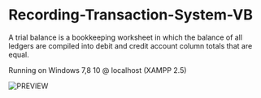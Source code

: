 # Recording-Transaction-System-VB

A trial balance is a bookkeeping worksheet in which the balance of all ledgers are compiled into debit and credit account column totals that are equal.

Running on Windows 7,8 10 @ localhost (XAMPP 2.5)

![PREVIEW](https://cdn.jobs180.com/jobseekers/portfolios/8c70efed500720bdfc8528cf9b6de151.png)
